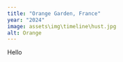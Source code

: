 ```yaml
---
title: "Orange Garden, France"
year: "2024"
image: assets\img\timeline\hust.jpg
alt: Orange
---
```

Hello